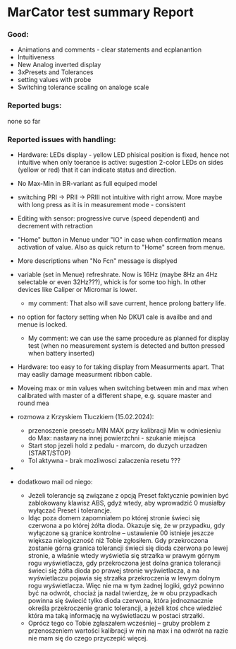 
# MarCator test summary Report


### Good:
- Animations and comments - clear statements and ecplanantion
- Intuitiveness
- New Analog inverted display
- 3xPresets and Tolerances
- setting values with probe
- Switching tolerance scaling on analoge scale
### Reported bugs:
none so far

### Reported issues with handling:
- Hardware: LEDs display - yellow LED phisical position is fixed, hence not intuitive when only toerance is active: sugestion 2-color LEDs on sides (yellow or red) that it can indicate status and direction.
- No Max-Min in BR-variant as full equiped model
- switching PRI -> PRII  -> PRIII not intuitive with right arrow. More maybe with long press as it is in measurement mode - consistent
- Editing with sensor: progressive curve (speed dependent) and decrement with retraction
- "Home" button in Menue under "IO" in case when confirmation means activation of value. Also as quick return to "Home" screen from menue.
- More descriptions when "No Fcn" message is displyed
- variable (set in Menue) refreshrate. Now is 16Hz (maybe 8Hz an 4Hz selectable or even 32Hz???), whick is for some too high. In other devices like Caliper or Micromar is lower.
	- my comment: That also will save current, hence prolong battery life.
- no option for factory setting when No DKU1 cale is availbe and and menue is locked.
	- My comment: we can use the same procedure as planned for display test (when no measurement system is detected and button pressed when battery inserted)
- Hardware: too easy to for taking display from Measurments apart. That may easliy damage measurment  ribbon cable.
- Moveing max or min values when switching between min and max when calibrated with master of a different shape, e.g. square master and round mea




- rozmowa z Krzyskiem Tluczkiem (15.02.2024):

	- przenoszenie pressetu MIN MAX przy kalibracji Min w odniesieniu do Max: nastawy na innej powierzchni - szukanie miejsca
	- Start stop jezeli hold z pedalu - marcom, do duzych urzadzen (START/STOP)
	- Tol aktywna - brak mozliwosci zalaczenia resetu ???
- 
- dodatkowo mail od niego:
	- Jeżeli tolerancje są związane z opcją Preset faktycznie powinien być zablokowany klawisz ABS, gdyż wtedy, aby wprowadzić 0 musiałby wyłączać Preset i tolerancje.                                                                                                                                                                               
	- Idąc poza domem zapomniałem po której stronie świeci się czerwona a po której żółta dioda. Okazuje się, że w przypadku, gdy wyłączone są granice kontrolne – ustawienie 00 istnieje jeszcze większa nielogiczność niż Tobie zgłosiłem. Gdy przekroczona zostanie górna granica tolerancji świeci się dioda czerwona po lewej stronie, a właśnie wtedy wyświetla się strzałka w prawym górnym rogu wyświetlacza, gdy przekroczona jest dolna granica tolerancji świeci się żółta dioda po prawej stronie wyświetlacza, a na wyświetlaczu pojawia się strzałka przekroczenia w lewym dolnym rogu wyświetlacza. Więc nie ma w tym żadnej logiki, gdyż powinno być na odwrót, chociaż ja nadal twierdzę, że w obu przypadkach powinna się świecić tylko dioda czerwona, która jednoznacznie określa przekroczenie granic tolerancji, a jeżeli ktoś chce wiedzieć która ma taką informację na wyświetlaczu w postaci strzałki. 
	- Oprócz tego co Tobie zgłaszałem wcześniej – gruby problem z przenoszeniem wartości kalibracji w min na max i na odwrót na razie nie mam się do czego przyczepić więcej.                                                                                                                                                                           

